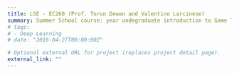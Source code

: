 ```yaml
---
title: LSE - EC260 (Prof. Torun Dewan and Valentino Larcinese)
summary: Summer School course: year undegraduate introduction to Game Theory and its applications to Political Science. 
# tags:
# - Deep Learning
# date: "2016-04-27T00:00:00Z"

# Optional external URL for project (replaces project detail page).
external_link: ""
---
```





